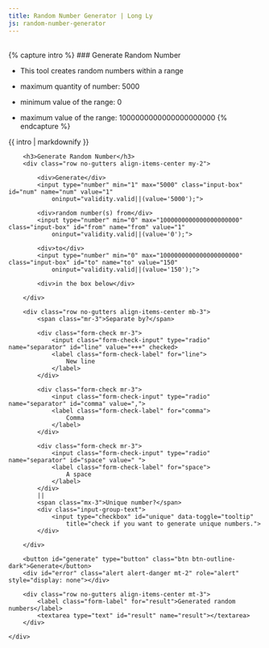 ```yaml
---
title: Random Number Generator | Long Ly
js: random-number-generator
---
```


<br>
{% capture intro %}
### Generate Random Number

- This tool creates random numbers within a range
- maximum quantity of number: 5000

- minimum value of the range: 0
- maximum value of the range: 1000000000000000000000
{% endcapture %}

<div class="tool-wrapper">
    {{ intro | markdownify }}
</div>

<div class="h-50 d-flex align-items-center justify-content-center">
    <div class="tool-wrapper">

        <h3>Generate Random Number</h3>
        <div class="row no-gutters align-items-center my-2">

            <div>Generate</div>
            <input type="number" min="1" max="5000" class="input-box" id="num" name="num" value="1"
                oninput="validity.valid||(value='5000');">

            <div>random number(s) from</div>
            <input type="number" min="0" max="1000000000000000000000" class="input-box" id="from" name="from" value="1"
                oninput="validity.valid||(value='0');">

            <div>to</div>
            <input type="number" min="0" max="1000000000000000000000" class="input-box" id="to" name="to" value="150"
                oninput="validity.valid||(value='150');">

            <div>in the box below</div>

        </div>

        <div class="row no-gutters align-items-center mb-3">
            <span class="mr-3">Separate by?</span>

            <div class="form-check mr-3">
                <input class="form-check-input" type="radio" name="separator" id="line" value="+++" checked>
                <label class="form-check-label" for="line">
                    New line
                </label>
            </div>

            <div class="form-check mr-3">
                <input class="form-check-input" type="radio" name="separator" id="comma" value=",">
                <label class="form-check-label" for="comma">
                    Comma
                </label>
            </div>

            <div class="form-check mr-3">
                <input class="form-check-input" type="radio" name="separator" id="space" value=" ">
                <label class="form-check-label" for="space">
                    A space
                </label>
            </div>
            ||
            <span class="mx-3">Unique number?</span>
            <div class="input-group-text">
                <input type="checkbox" id="unique" data-toggle="tooltip"
                    title="check if you want to generate unique numbers.">
            </div>

        </div>

        <button id="generate" type="button" class="btn btn-outline-dark">Generate</button>
        <div id="error" class="alert alert-danger mt-2" role="alert" style="display: none"></div>

        <div class="row no-gutters align-items-center mt-3">
            <label class="form-label" for="result">Generated random numbers</label>
            <textarea type="text" id="result" name="result"></textarea>
        </div>

    </div>
</div>
<br>